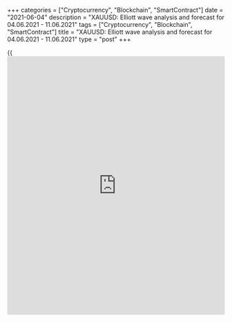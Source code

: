 +++
categories = ["Cryptocurrency", "Blockchain", "SmartContract"]
date = "2021-06-04"
description = "XAUUSD: Elliott wave analysis and forecast for 04.06.2021 - 11.06.2021"
tags = ["Cryptocurrency", "Blockchain", "SmartContract"]
title = "XAUUSD: Elliott wave analysis and forecast for 04.06.2021 - 11.06.2021"
type = "post"
+++

{{<iframe id="large-banner" src="https://www.bounty.group/#slide=3.0" width="100%" height="600" scrolling="no" style="border: 0px solid rgb(216, 221, 230); border-radius: 3px;">}}

2021-06-04

2021-06-04

XAUUSD: Elliott wave analysis and forecast for 04.06.2021 –
11.06.2021Alex Geuta

 **Main scenario:** consider short positions below the level of 1909.99
with a target of 1821.97 – 1794.22.

 **Alternative scenario:** breakout and consolidation above the level of
1909.99 will allow the pair to continue rising to the levels of 1958.14
– 2016.10.

 **Analysis:** an ascending third wave of larger degree (3) formed on
the [daily](https://www.fintecher.org/2020/03/03/forex-trading-daily-strategy/) time frame, and a descending correction developed as wave (4),
supposedly. The fifth wave (5) appears to be forming on the H4 time
frame, with the first wave of smaller degree 1 of (5) formed inside.
Apparently, a downward correction started to form as wave 2 of (5) on
the H1 time frame. If this assumption is correct, the pair will continue
falling to the levels of 1821.97 – 1794.22. The level of 1909.99 is
critical in this scenario as its breakout will enable the pair to
continue growing to the levels of 1958.14 – 2016.10.

* * *

* * *

## Price chart of XAUUSD in real time mode

The content of this article reflects the author’s opinion and does not
necessarily reflect the official position of LiteForex. The material
published on this page is provided for informational purposes only and
should not be considered as the provision of investment advice for the
purposes of Directive 2004/39/EC.

Rate this article:

{{value}}

( {{count}} {{title}} )